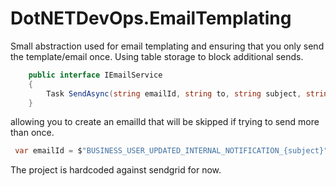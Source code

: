 # DotNETDevOps.EmailTemplating

Small abstraction used for email templating and ensuring that you only send the template/email once. Using table storage to block additional sends.

```cs
	public interface IEmailService
    {
        Task SendAsync(string emailId, string to, string subject, string msg, bool opentrack = false, bool clicktrack = false, IDictionary<string, string> unique_args = null, ILogger logger = null, string from = null, DateTimeOffset? time = null, params LinkedResource[] linkedResources);
    }
```

allowing you to create an emailId that will be skipped if trying to send more than once.

```cs
 var emailId = $"BUSINESS_USER_UPDATED_INTERNAL_NOTIFICATION_{subject}";
 ```

 The project is hardcoded against sendgrid for now.